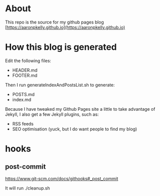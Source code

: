 # About

This repo is the source for my github pages blog [https://aaronpkelly.github.io](https://aaronpkelly.github.io)

# How this blog is generated

Edit the following files:

- HEADER.md
- FOOTER.md

Then I run generateIndexAndPostsList.sh to generate:

- POSTS.md
- index.md

Because I have tweaked my Github Pages site a little to take advantage of Jekyll, I also get a few Jekyll plugins, such as:

- RSS feeds
- SEO optimisation (yuck, but I do want people to find my blog)

# hooks

## post-commit

https://www.git-scm.com/docs/githooks#_post_commit

It will run ./cleanup.sh